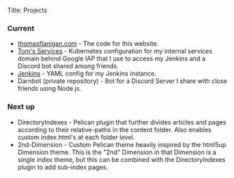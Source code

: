 Title: Projects

### Current

* [thomasflanigan.com](https://github.com/exvertus/thomasflanigan) - The code for this website.
* [Tom's Services](https://github.com/exvertus/services) - Kubernetes configuration for my internal services domain behind Google IAP that I use to access my Jenkins and a Discord bot shared among friends.
* [Jenkins](https://github.com/exvertus/jenkins) - YAML config for my Jenkins instance.
* Darnbot (private repository) - Bot for a Discord Server I share with close friends using Node.js.

### Next up

* DirectoryIndexes - Pelican plugin that further divides articles and pages according to their relative-paths in the content folder. Also enables custom index.html's at each folder level.
* 2nd-Dimension - Custom Pelican theme heavily inspired by the html5up Dimension theme. This is the "2nd" Dimension in that Dimension is a single index theme, but this can be combined with the DirectoryIndexes plugin to add sub-index pages.
